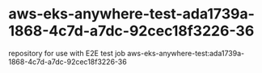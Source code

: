 # aws-eks-anywhere-test-ada1739a-1868-4c7d-a7dc-92cec18f3226-36
repository for use with E2E test job aws-eks-anywhere-test:ada1739a-1868-4c7d-a7dc-92cec18f3226-36
